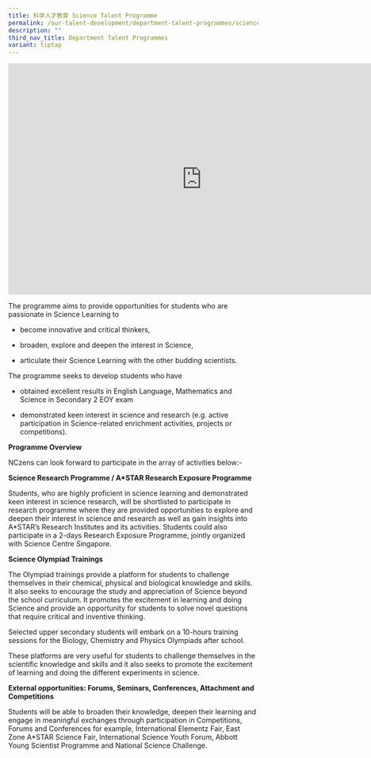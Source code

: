 ```yaml
---
title: 科学人才教育 Science Talent Programme
permalink: /our-talent-development/department-talent-programmes/science-talent-programme/
description: ""
third_nav_title: Department Talent Programmes
variant: tiptap
---
```

<iframe allowfullscreen="true" height="467" width="780" frameborder="0" src="https://docs.google.com/presentation/d/1Qn-aITQEtRXQ2wblMMpW_lSmo_C8jEE2w3gswSI_6Hc/embed?start=true&amp;loop=true&amp;delayms=5000"></iframe>


The programme aims to provide opportunities for students who are passionate in Science Learning to&nbsp;  

*   become innovative and critical thinkers,
    
*   broaden, explore and deepen the interest in Science,
    
*   articulate their Science Learning with the other budding scientists.&nbsp;
    

The programme seeks to develop students who have

*   obtained excellent results in English Language, Mathematics and Science in Secondary 2 EOY exam
    
*   demonstrated keen interest in science and research (e.g. active participation in Science-related enrichment activities, projects or competitions).
    

**Programme Overview**

NCzens can look forward to participate in the array of activities below:-

**Science Research Programme / A\*STAR Research Exposure Programme**

Students, who are highly proficient in science learning and demonstrated keen interest in science research, will be shortlisted to participate in research programme where they are provided opportunities to explore and deepen their interest in science and research as well as gain insights into A\*STAR’s Research Institutes and its activities. Students could also participate in a 2-days Research Exposure Programme, jointly organized with Science Centre Singapore.

  

**Science Olympiad Trainings**

The Olympiad trainings provide a platform for students to challenge themselves in their chemical, physical and biological knowledge and skills. It also seeks to encourage the study and appreciation of Science beyond the school curriculum. It promotes the excitement in learning and doing Science and provide an opportunity for students to solve novel questions that require critical and inventive thinking.&nbsp;&nbsp;

Selected upper secondary students will embark on a 10-hours training sessions for the Biology, Chemistry and Physics Olympiads after school.&nbsp;

These platforms are very useful for students to challenge themselves in the scientific knowledge and skills and it also seeks to promote the excitement of learning and doing the different experiments in science.  

  

**External opportunities: Forums, Seminars, Conferences, Attachment and Competitions**&nbsp;

Students will be able to broaden their knowledge, deepen their learning and engage in meaningful exchanges through participation in Competitions, Forums and Conferences for example, International Elementz Fair, East Zone A\*STAR Science Fair, International Science Youth Forum, Abbott Young Scientist Programme and National Science Challenge.